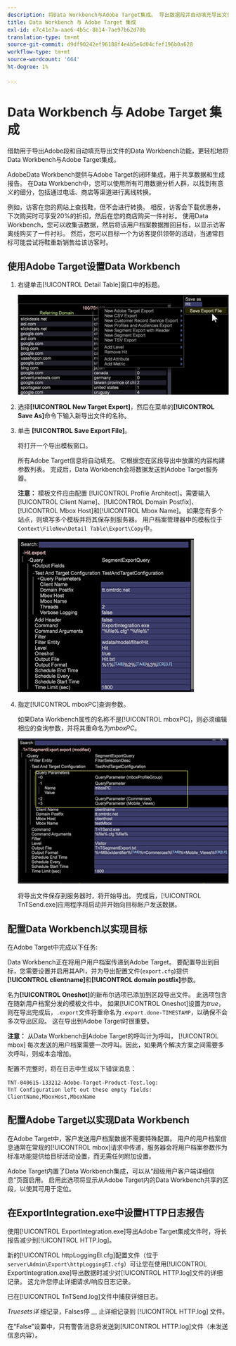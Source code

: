 ```yaml
---
description: 将Data Workbench与Adobe Target集成。 导出数据段并自动填充导出文件。
title: Data Workbench 与 Adobe Target 集成
exl-id: e7c41e7a-aae6-4b5c-8b14-7ae97b62d70b
translation-type: tm+mt
source-git-commit: d9df90242ef96188f4e4b5e6d04cfef196b0a628
workflow-type: tm+mt
source-wordcount: '664'
ht-degree: 1%

---
```


# Data Workbench 与 Adobe Target 集成

借助用于导出Adobe段和自动填充导出文件的Data Workbench功能，更轻松地将Data Workbench与Adobe Target集成。

AdobeData Workbench提供与Adobe Target的闭环集成，用于共享数据和生成报告。 在Data Workbench中，您可以使用所有可用数据分析人群，以找到有意义的细分，包括通过电话、商店等渠道进行离线转换。

例如，访客在您的网站上查找鞋，但不会进行转换。 相反，访客会下载优惠券，下次购买时可享受20%的折扣，然后在您的商店购买一件衬衫。 使用Data Workbench，您可以收集该数据，然后将该用户档案数据推回目标，以显示访客离线购买了一件衬衫。 然后，您可以目标一个为访客提供领带的活动，当通常目标可能尝试将鞋重新销售给该访客时。

## 使用Adobe Target设置Data Workbench

1. 右键单击[!UICONTROL Detail Table]窗口中的标题。

   ![](assets/insight-to-tnt.png)

1. 选择&#x200B;**[!UICONTROL New Target Export]**，然后在菜单的&#x200B;**[!UICONTROL Save As]**&#x200B;命令下输入新导出文件的名称。

1. 单击 **[!UICONTROL Save Export File]**。

   将打开一个导出模板窗口。

   所有Adobe Target信息将自动填充。 它根据您在区段导出中放置的内容构建参数列表。 完成后，Data Workbench会将数据发送到Adobe Target服务器。

   **注意：** 模板文件应由配置 [!UICONTROL Profile Architect]。需要输入[!UICONTROL Client Name]、[!UICONTROL Domain Postfix]、[!UICONTROL Mbox Host]和[!UICONTROL Mbox Name]。 如果您有多个站点，则填写多个模板并将其保存到服务器。 用户档案管理器中的模板位于`Context\FileNew\Detail Table\Export\Copy`中。

   ![](assets/insight-to-tnt1.png)

1. 指定[!UICONTROL mboxPC]查询参数。

   如果Data Workbench属性的名称不是[!UICONTROL mboxPC]，则必须编辑相应的查询参数，并将其重命名为&#x200B;_mboxPC_。

   ![](assets/insight-to-tnt2.png)

   将导出文件保存到服务器时，将开始导出。 完成后，[!UICONTROL TnTSend.exe]应用程序将启动并开始向目标帐户发送数据。

## 配置Data Workbench以实现目标

在Adobe Target中完成以下任务:

Data Workbench正在将用户用户档案传递到Adobe Target。 要配置导出到目标，您需要设置并启用其API，并为导出配置文件(`export.cfg`)提供&#x200B;**[!UICONTROL clientname]**&#x200B;和&#x200B;**[!UICONTROL domain postfix]**&#x200B;参数。

名为&#x200B;**[!UICONTROL Oneshot]**&#x200B;的新布尔选项已添加到区段导出文件。 此选项包含在随新用户档案分发的模板文件中。 如果[!UICONTROL Oneshot]设置为&#x200B;_true_，则在导出完成后，`.export`文件将重命名为`.export.done-TIMESTAMP`，以确保不会多次导出区段。 这在导出到Adobe Target时很重要。

**注意：** 从Data Workbench到Adobe Target的呼叫计为呼叫， [!UICONTROL mbox] 每次发送的用户档案需要一次呼叫。因此，如果两个解决方案之间需要多次呼叫，则成本会增加。

配置不完整时，将在日志中生成以下错误消息：

```
TNT-040615-133212-Adobe-Target-Product-Test.log:
TnT Configuration left out these empty fields:
ClientName,MboxHost,MboxName
```

## 配置Adobe Target以实现Data Workbench

在Adobe Target中，客户发送用户档案数据不需要特殊配置。 用户的用户档案信息通常在常规的[!UICONTROL mbox]请求中传递，服务器会将用户档案参数作为标准功能提供给目标活动设置，而无需任何附加设置。

Adobe Target内置了Data Workbench集成，可以从“超级用户客户端详细信息”页面启用。 启用此选项将显示从Adobe Target内的Data Workbench共享的区段，以使其可用于定位。

## 在ExportIntegration.exe中设置HTTP日志报告

使用[!UICONTROL ExportIntegration.exe]导出Adobe Target集成文件时，将长报告减少到[!UICONTROL HTTP.log]。

新的[!UICONTROL httpLoggingEI.cfg]配置文件（位于`server\Admin\Export\httpLoggingEI.cfg`）可让您在使用[!UICONTROL ExportIntegration.exe]导出数据时减少对[!UICONTROL HTTP.log]文件的详细记录。 这允许您停止详细请求/响应日志记录。

已在[!UICONTROL TnTSend.log]文件中捕获详细日志。

_Truesets详_ 细记录，Falses停 __ 止详细记录到 [!UICONTROL HTTP.log] 文件。

在“False”设置中，只有警告消息将发送到[!UICONTROL HTTP.log]文件（未发送信息内容）。
